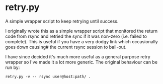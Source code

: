 retry.py
========

A simple wrapper script to keep retrying until success.

I originally wrote this as a simple wrapper script that monitored the return
code from rsync and retried the sync if it was non-zero (i.e. failed to complete).
This is useful if you have a very dodgy link which occasionally goes down causing#
the current rsync session to bail-out.

I have since decided it's much more useful as a general purpose retry wrapper so
I've made it a lot more generic. The original behaviour can be run by:

    retry.py -v -- rsync user@host:path/ .
    
